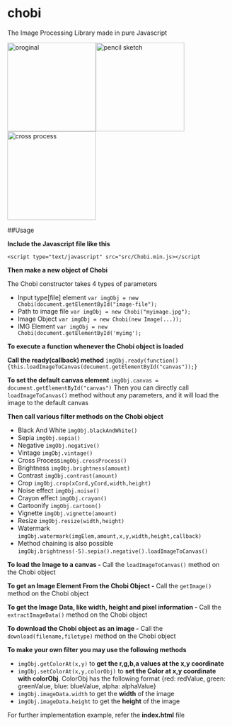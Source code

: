 # chobi
The Image Processing Library made in pure Javascript

<img src="http://i.imgur.com/k029yZm.jpg" alt="oroginal" width="200" height:="200"/><img src="http://i.imgur.com/efYOXGL.png" alt="pencil sketch" width="200" height:="200"/><img src="http://i.imgur.com/m9COl8W.png" alt="cross process" width="200" height:="200"/>

##Usage

  __Include the Javascript file like this__
  
  `<script type="text/javascript" src="src/Chobi.min.js></script`
  
  __Then make a new object of Chobi__
  
The Chobi constructor takes 4 types of parameters
* Input type[file] element
    `var imgObj = new Chobi(document.getElementById("image-file");`
* Path to image file
    `var imgObj = new Chobi("myimage.jpg");`
* Image Object
    `var imgObj = new Chobi(new Image(...));`
* IMG Element
        `var imgObj = new Chobi(document.getElementById('myimg');`


__To execute a function whenever the Chobi object is loaded__

__Call the ready(callback) method__ 
`imgObj.ready(function(){this.loadImageToCanvas(document.getElementById("canvas"));}`

__To set the default canvas element__ `imgObj.canvas = document.getElementById("canvas")`
Then you can directly call `loadImageToCanvas()` method without any parameters, and it will load the image to the default canvas
  


__Then call various filter methods on the Chobi object__
- Black And White `imgObj.blackAndWhite()`
- Sepia `imgObj.sepia()`
- Negative `imgObj.negative()`
- Vintage `imgObj.vintage()`
- Cross Process`imgObj.crossProcess()`
- Brightness `imgObj.brightness(amount)`
- Contrast `imgObj.contrast(amount)`
- Crop `imgObj.crop(xCord,yCord,width,height)`
- Noise effect `imgObj.noise()`
- Crayon effect `imgObj.crayon()`
- Cartoonify `imgObj.cartoon()`
- Vignette `imgObj.vignette(amount)`
- Resize `imgObj.resize(width,height)`
- Watermark `imgObj.watermark(imgElem,amount,x,y,width,height,callback)`
- Method chaining is also possible `imgObj.brightness(-5).sepia().negative().loadImageToCanvas()`


    	
__To load the Image to a canvas -__ Call the `loadImageToCanvas()` method on the Chobi object
  
__To get an Image Element From the Chobi Object -__ Call the `getImage()` method on the Chobi object
      
__To get the Image Data, like width, height and pixel information -__ Call the `extractImageData()` method on the Chobi object
      
__To download the Chobi object as an image -__ Call the `download(filename,filetype)` method on the Chobi object

__To make your own filter you may use the following methods__
- `imgObj.getColorAt(x,y)` to __get the r,g,b,a values at the x,y coordinate__
- `imgObj.setColorAt(x,y,colorObj)` to __set the Color at x,y coordinate with colorObj__. ColorObj has the following format {red: redValue, green: greenValue, blue: blueValue, alpha: alphaValue}
- `imgObj.imageData.width` to get the __width__ of the image
- `imgObj.imageData.height` to get the __height__ of the image
      
  
For further implementation example, refer the __index.html__ file
